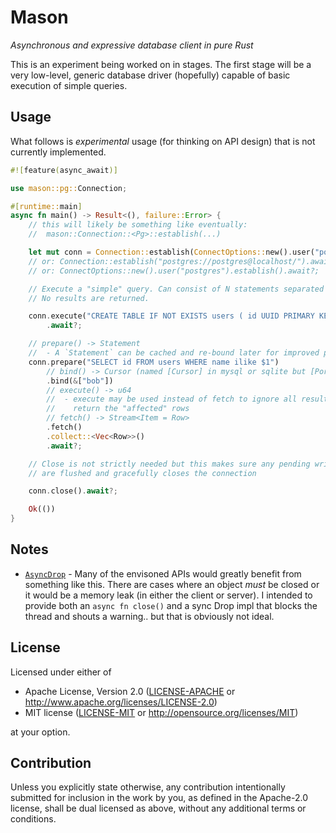 # Mason
_Asynchronous and expressive database client in pure Rust_

This is an experiment being worked on in stages. The first stage
will be a very low-level, generic database driver (hopefully) capable of basic execution of
simple queries.

## Usage

What follows is _experimental_ usage (for thinking on API design) that is not currently implemented.

```rust
#![feature(async_await)]

use mason::pg::Connection;

#[runtime::main]
async fn main() -> Result<(), failure::Error> {
    // this will likely be something like eventually:
    //  mason::Connection::<Pg>::establish(...)

    let mut conn = Connection::establish(ConnectOptions::new().user("postgres")).await?;
    // or: Connection::establish("postgres://postgres@localhost/").await?;
    // or: ConnectOptions::new().user("postgres").establish().await?;

    // Execute a "simple" query. Can consist of N statements separated by semicolons.
    // No results are returned.

    conn.execute("CREATE TABLE IF NOT EXISTS users ( id UUID PRIMARY KEY, name TEXT NOT NULL );")
        .await?;

    // prepare() -> Statement
    //  - A `Statement` can be cached and re-bound later for improved performance
    conn.prepare("SELECT id FROM users WHERE name ilike $1")
        // bind() -> Cursor (named [Cursor] in mysql or sqlite but [Portal] in postgres)
        .bind(&["bob"])
        // execute() -> u64
        //  - execute may be used instead of fetch to ignore all results and only
        //    return the "affected" rows
        // fetch() -> Stream<Item = Row>
        .fetch()
        .collect::<Vec<Row>>()
        .await?;

    // Close is not strictly needed but this makes sure any pending writes to the connection
    // are flushed and gracefully closes the connection

    conn.close().await?;

    Ok(())
}
```

## Notes

 * [`AsyncDrop`](https://internals.rust-lang.org/t/async-await-the-challenges-besides-syntax-cancellation/10287/13) - Many of the
   envisoned APIs would greatly benefit from something like this. There are cases where an object _must_ be closed or it would
   be a memory leak (in either the client or server). I intended to provide both an `async fn close()` and a sync Drop impl
   that blocks the thread and shouts a warning.. but that is obviously not ideal.

## License

Licensed under either of

 * Apache License, Version 2.0
   ([LICENSE-APACHE](LICENSE-APACHE) or http://www.apache.org/licenses/LICENSE-2.0)
 * MIT license
   ([LICENSE-MIT](LICENSE-MIT) or http://opensource.org/licenses/MIT)

at your option.

## Contribution

Unless you explicitly state otherwise, any contribution intentionally submitted
for inclusion in the work by you, as defined in the Apache-2.0 license, shall be
dual licensed as above, without any additional terms or conditions.
